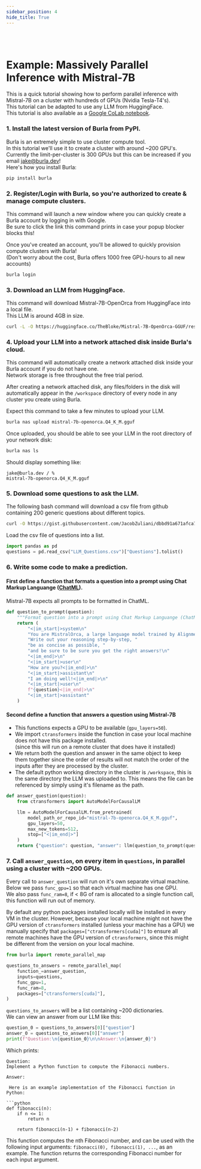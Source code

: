 ```yaml
---
sidebar_position: 4
hide_title: True
---
```


<br></br>

# Example: Massively Parallel Inference with Mistral-7B


This is a quick tutorial showing how to perform parallel inference with Mistral-7B on a cluster with hundreds of GPUs (Nvidia Tesla-T4's).  
This tutorial can be adapted to use any LLM from HuggingFace.  
This tutorial is also available as a [Google CoLab notebook](https://colab.research.google.com/drive/1I7t5QeNQT0RACJ_FcitWdYTvtGbmBj_3?usp=sharing).

### 1. Install the latest version of Burla from PyPI.

Burla is an extremely simple to use cluster compute tool.  
In this tutorial we'll use it to create a cluster with around ~200 GPU's.  
Currently the limit-per-cluster is 300 GPUs but this can be increased if you email jake@burla.dev!  
Here's how you install Burla:

```bash
pip install burla
```

### 2. Register/Login with Burla, so you're authorized to create & manage compute clusters.

This command will launch a new window where you can quickly create a Burla account by logging in with Google.  
Be sure to click the link this command prints in case your popup blocker blocks this!  

Once you've created an account, you'll be allowed to quickly provision compute clusters with Burla!  
(Don't worry about the cost, Burla offers 1000 free GPU-hours to all new accounts)

```bash
burla login
```

### 3. Download an LLM from HuggingFace.

This command will download Mistral-7B-OpenOrca from HuggingFace into a local file.  
This LLM is around 4GB in size.

```bash
curl -L -O https://huggingface.co/TheBloke/Mistral-7B-OpenOrca-GGUF/resolve/main/mistral-7b-openorca.Q4_K_M.gguf
```

### 4. Upload your LLM into a network attached disk inside Burla's cloud.

This command will automatically create a network attached disk inside your Burla account if you do not have one.  
Network storage is free throughout the free trial period.

After creating a network attached disk, any files/folders in the disk will automatically appear in the `/workspace` directory of every node in any cluster you create using Burla.  

Expect this command to take a few minutes to upload your LLM.

```bash
burla nas upload mistral-7b-openorca.Q4_K_M.gguf
```

Once uploaded, you should be able to see your LLM in the root directory of your network disk:

```bash
burla nas ls
```
Should display something like:
```
jake@burla.dev / % 
mistral-7b-openorca.Q4_K_M.gguf
```

### 5. Download some questions to ask the LLM.

The following bash command will download a csv file from github containing 200 generic questions about different topics. 

```bash
curl -O https://gist.githubusercontent.com/JacobZuliani/dbbd91a671afca7e8221b0362c02ed68/raw/ec92aef2267ad2d52d686eb2970592de31bd1ac6/LLM_Questions.csv
```

Load the csv file of questions into a list.

```python
import pandas as pd 
questions = pd.read_csv("LLM_Questions.csv")["Questions"].tolist()
```

### 6. Write some code to make a prediction.

#### First define a function that formats a question into a prompt using Chat Markup Languange ([ChatML](https://github.com/openai/openai-python/blob/main/chatml.md)).
Mistral-7B expects all prompts to be formatted in ChatML.

```python
def question_to_prompt(question):
    """Format question into a prompt using Chat Markup Languange (ChatML)"""
    return (
        "<|im_start|>system\n"
        "You are MistralOrca, a large language model trained by Alignment Lab AI. "
        "Write out your reasoning step-by-step, "
        "be as concise as possible, "
        "and be sure to be sure you get the right answers!\n"
        "<|im_end|>\n"
        "<|im_start|>user\n"
        "How are you?<|im_end|>\n"
        "<|im_start|>assistant\n"
        "I am doing well!<|im_end|>\n"
        "<|im_start|>user\n"
        f"{question}<|im_end|>\n"
        "<|im_start|>assistant"
    )
```

#### Second define a function that answers a question using Mistral-7B
- This functions expects a GPU to be available (`gpu_layers=50`).  
- We import `ctransformers` inside the function in case your local machine does not have this package installed.  
(since this will run on a remote cluster that does have it installed)
- We return both the question and answer in the same object to keep them together since the order of results will not match the order of the inputs after they are processed by the cluster.
- The default python working directory in the cluster is `/workspace`, this is the same directory the LLM was uploaded to. This means the file can be referenced by simply using it's filename as the path.
```python
def answer_question(question):
    from ctransformers import AutoModelForCausalLM

    llm = AutoModelForCausalLM.from_pretrained(
        model_path_or_repo_id="mistral-7b-openorca.Q4_K_M.gguf",
        gpu_layers=50,
        max_new_tokens=512,
        stop=["<|im_end|>"]
    )
    return {"question": question, "answer": llm(question_to_prompt(question))}
```

### 7. Call `answer_question`, on every item in `questions`, in parallel using a cluster with ~200 GPUs.

Every call to `answer_question` will run on it's own separate virtual machine.  
Below we pass `func_gpu=1` so that each virtual machine has one GPU.  
We also pass `func_ram=8`, if < 8G of ram is allocated to a single function call, this function will run out of memory.

By default any python packages installed locally will be installed in every VM in the cluster. However, because your local machine might not have the GPU version of `ctransformers` installed (unless your machine has a GPU) we manually specify that `packages=["ctransformers[cuda]"]` to ensure all remote machines have the GPU version of `ctransformers`, since this might be different from the version on your local machine.

```python
from burla import remote_parallel_map

questions_to_answers = remote_parallel_map(
    function_=answer_question,
    inputs=questions,
    func_gpu=1,
    func_ram=8,
    packages=["ctransformers[cuda]"],
)
```

`questions_to_answers` will be a list containing ~200 dictionaries.  
We can view an answer from our LLM like this:

```python
question_0 = questions_to_answers[0]["question"]
answer_0 = questions_to_answers[0]["answer"]
print(f"Question:\n{question_0}\n\nAnswer:\n{answer_0}")
```

Which prints:

```
Question:
Implement a Python function to compute the Fibonacci numbers.

Answer:

 Here is an example implementation of the Fibonacci function in Python:

```python
def fibonacci(n):
    if n <= 1:
        return n
    
    return fibonacci(n-1) + fibonacci(n-2)
```

This function computes the nth Fibonacci number, and can be used with the following input arguments: `fibonacci(0), fibonacci(1), ...`, as an example. The function returns the corresponding Fibonacci number for each input argument.
```